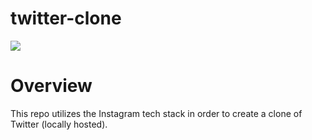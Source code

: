# twitter-clone
[![](https://github.com/trandannyy/twitter-clone/actions/workflows/main.yml/badge.svg)](https://github.com/trandannyy/twitter-clone/actions/workflows/main.yml)

# Overview

This repo utilizes the Instagram tech stack in order to create a clone of Twitter (locally hosted).
